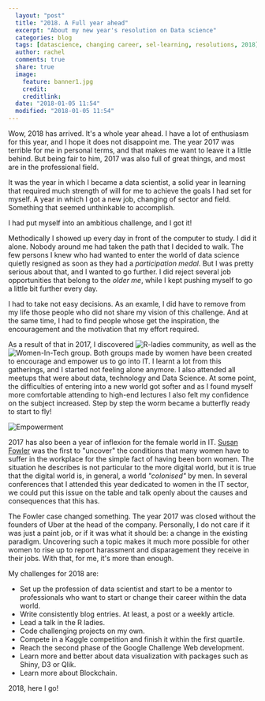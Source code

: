 ```yaml
---
  layout: "post"
  title: "2018. A Full year ahead"
  excerpt: "About my new year's resolution on Data science"
  categories: blog
  tags: [datascience, changing career, sel-learning, resolutions, 2018]
  author: rachel
  comments: true
  share: true
  image:
    feature: banner1.jpg
    credit:
    creditlink:
  date: "2018-01-05 11:54"
  modified: "2018-01-05 11:54"
---
```


Wow, 2018 has arrived. It's a whole year ahead. I have a lot of enthusiasm for this year, and I hope it does not disappoint me. The year 2017 was terrible for me in personal terms, and that makes me want to leave it a little behind. But being fair to him, 2017 was also full of great things, and most are in the professional field.

It was the year in which I became a data scientist, a solid year in learning that required much strength of will for me to achieve the goals I had set for myself. A year in which I got a new job, changing of sector and field. Something that seemed unthinkable to accomplish.

I had put myself into an ambitious challenge, and I got it!

Methodically I showed up every day in front of the computer to study. I did it alone. Nobody around me had taken the path that I decided to walk. The few persons I knew who had wanted to enter the world of data science quietly resigned as soon as they had a _participation medal_.  But I was pretty serious about that, and I wanted to go further. I did reject several job opportunities that belong to the _older me_, while I kept pushing myself to go a little bit further every day.

I had to take not easy decisions. As an examle, I did have to remove from my life those people who did not share my vision of this challenge. And at the same time, I had to find people whose get the inspiration, the encouragement and the motivation that my effort required.

As a result of that in 2017, I discovered ![R-ladies](https://rladies.org/) community, as well as the ![Women-In-Tech](http://www.womenintechnology.org/) group. Both groups made by women have been created to encourage and empower us to go into IT. I learnt a lot from this gatherings, and I started not feeling alone anymore.  I also attended all meetups that were about data, technology and Data Science. At some point, the difficulties of entering into a new world got softer and as I found myself more comfortable attending to high-end lectures I also felt my confidence on the subject increased. Step by step the worm became a butterfly ready to start to fly!

![Empowerment]({{site.url}}/images/posts/empowerment.jpg)

2017 has also been a year of inflexion for the female world in IT.  [Susan Fowler](https://www.susanjfowler.com/blog/2017/2/19/reflecting-on-one-very-strange-year-at-uber) was the first to "uncover" the conditions that many women have to suffer in the workplace for the simple fact of having been born women. The situation he describes is not particular to the more digital world, but it is true that the digital world is, in general, a world _"colonised"_ by men. In several conferences that I attended this year dedicated to women in the IT sector, we could put this issue on the table and talk openly about the causes and consequences that this has.

The Fowler case changed something. The year 2017 was closed without the founders of Uber at the head of the company. Personally, I do not care if it was just a paint job, or if it was what it should be: a change in the existing paradigm. Uncovering such a topic makes it much more possible for other women to rise up to report harassment and
disparagement they receive in their jobs. With that, for me, it's more than enough.

My challenges for 2018 are:
- Set up the profession of data scientist and start to be a mentor to professionals who want to start or change their career within the data world.
- Write consistently blog entries. At least, a post or a weekly article.
- Lead a talk in the R ladies.
- Code challenging projects on my own.
- Compete in a Kaggle competition and finish it within the first quartile.
- Reach the second phase of the Google Challenge Web development.
- Learn more and better about data visualization with packages such as Shiny, D3 or Qlik.
- Learn more about Blockchain.

2018, here I go!
